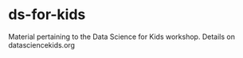 # ds-for-kids
Material pertaining to the Data Science for Kids workshop. Details on datasciencekids.org
